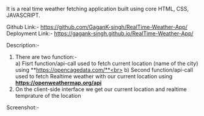 It is a real time weather fetching application built using core HTML, CSS, JAVASCRIPT.

Github Link:- https://github.com/GaganK-singh/RealTime-Weather-App/ <br>
Deployment Link:- https://gagank-singh.github.io/RealTime-Weather-App/

Description:- 
1) There are two function:-<br>
     a) Fisrt function/api-call used to fetch current location (name of the city) using **https://opencagedata.com/**<br>
     b) Second function/api-call used to fetch Realtime weather with our current location using **https://openweathermap.org/api**
2) On the client-side interface we get our current location and realtime temprature of the location

Screenshot:-
